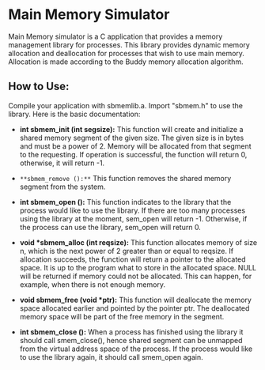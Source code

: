 # Main Memory Simulator

Main Memory simulator is a C application that provides a memory management library for processes. This library provides dynamic memory allocation and deallocation for processes that wish to use main memory. Allocation is made according to the Buddy memory allocation algorithm.

## How to Use:

Compile your application with sbmemlib.a. Import "sbmem.h" to use the library. Here is the basic documentation:

* **int sbmem_init (int segsize):** This function will create and initialize a shared memory segment of the given size. The given size is in bytes and must be a power of 2. Memory will be allocated from that segment to the requesting. If operation is successful, the function will return 0, otherwise, it will return -1. 

* `**sbmem_remove ():**` This function removes the shared memory segment from the system.

* **int sbmem_open ():** This function indicates to the library that the process would like to use the library. If there are too many processes using the library at the moment, sem_open will return -1. Otherwise, if the process can use the library, sem_open will return 0.

* **void \*sbmem_alloc (int reqsize):** This function allocates memory of size n, which is the next power of 2 greater than or equal to reqsize. If allocation succeeds, the function will return a pointer to the allocated space. It is up to the program what to store in the allocated space. NULL will be returned if memory could not be allocated. This can happen, for example, when there is not enough memory.

* **void sbmem_free (void \*ptr):** This function will deallocate the memory space allocated earlier and pointed by the pointer ptr. The deallocated memory space will be part of the free memory in the segment.

* **int sbmem_close ():** When a process has finished using the library it should call smem_close(), hence shared segment can be unmapped from the virtual address space of the process. If the process would like to use the library again, it should call smem_open again.
